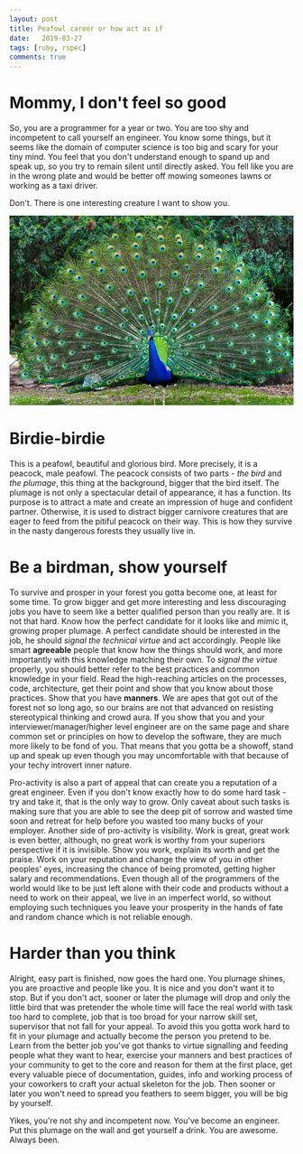 ```yaml
---
layout: post
title: Peafowl career or how act as if
date:   2019-03-27
tags: [ruby, rspec]
comments: true
---
```



# Mommy, I don't feel so good

So, you are a programmer for a year or two. You are too shy and incompetent to call yourself an engineer. You know some things, but it seems like the domain of computer science is too big and scary for your tiny mind. You feel that you don't understand enough to spand up and speak up, so you try to remain silent until directly asked. You fell like you are in the wrong plate and would be better off mowing someones lawns or working as a taxi driver.

Don't. There is one interesting creature I want to show you.

![Peafowl](/assets/images/peacock.jpg)

# Birdie-birdie

This is a peafowl, beautiful and glorious bird. More precisely, it is a peacock, male peafowl. The peacock consists of two parts - *the bird* and *the plumage*, this thing at the background, bigger that the bird itself. The plumage is not only a spectacular detail of appearance, it has a function. Its purpose is to attract a mate and create an impression of huge and confident partner. Otherwise, it is used to distract bigger carnivore creatures that are eager to feed from the pitiful peacock on their way. This is how they survive in the nasty dangerous forests they
usually live in.

# Be a birdman, show yourself

To survive and prosper in your forest you gotta become one, at least for some time. To grow bigger and get more interesting and less discouraging jobs you have to seem like a better qualified person than you really are. It is not that hard. Know how the perfect candidate for it looks like and mimic it, growing proper plumage. A perfect candidate should be interested in the job, he should *signal the technical virtue* and act accordingly. People like smart **agreeable** people that know how the things should work, and more importantly with this knowledge matching their own. To *signal the virtue* properly, you should better refer to the best practices and common knowledge in your field. Read the high-reaching articles on the processes, code, architecture, get their point and show that you know about those practices. Show that you have **manners**. We are apes that got out of the forest not so long ago, so our brains are not that advanced on resisting stereotypical thinking and crowd aura. If you show that you and your interviewer/manager/higher level engineer are on the same page and share common set or principles on how to develop the software, they are much more likely to be fond of you. That means that you gotta be a showoff, stand up and speak up even though you may uncomfortable with that because of your techy introvert inner nature.

Pro-activity is also a part of appeal that can create you a reputation of a great engineer. Even if you don't know exactly how to do some hard task - try and take it, that is the only way to grow. Only caveat about such tasks is making sure that you are able to see the deep pit of sorrow and wasted time soon and retreat for help before you wasted too many bucks of your employer. Another side of pro-activity is visibility. Work is great, great work is even better, although, no great work is worthy from your superiors perspective if it is invisible. Show you work, explain its worth and get the praise. Work on your reputation and change the view of you in other peoples' eyes, increasing the chance of being promoted, getting higher salary and recommendations. Even though all of the programmers of the world would like to be just left alone with their code and products without a need to work on their appeal, we live in an imperfect world, so without employing such techniques you leave your prosperity in the hands of fate and random chance which is not reliable enough.

# Harder than you think

Alright, easy part is finished, now goes the hard one. You plumage shines, you are proactive and people like you. It is nice and you don't want it to stop. But if you don't act, sooner or later the plumage will drop and only the little bird that was pretender the whole time will face the real world with task too hard to complete, job that is too broad for your narrow skill set, supervisor that not fall for your appeal. To avoid this you gotta work hard to fit in your plumage and actually become the person you pretend to be. Learn from the better job you've got thanks to virtue signalling and feeding people what they want to hear, exercise your manners and best practices of your community to get to the core and reason for them at the first place, get every valuable piece of documentation, guides, info and working process of your coworkers to craft your actual skeleton for the job. Then sooner or later you won't need to spread you feathers to seem bigger, you will be big by yourself.

Yikes, you're not shy and incompetent now. You've become an engineer. Put this plumage on the wall and get yourself a drink. You are awesome. Always been.

